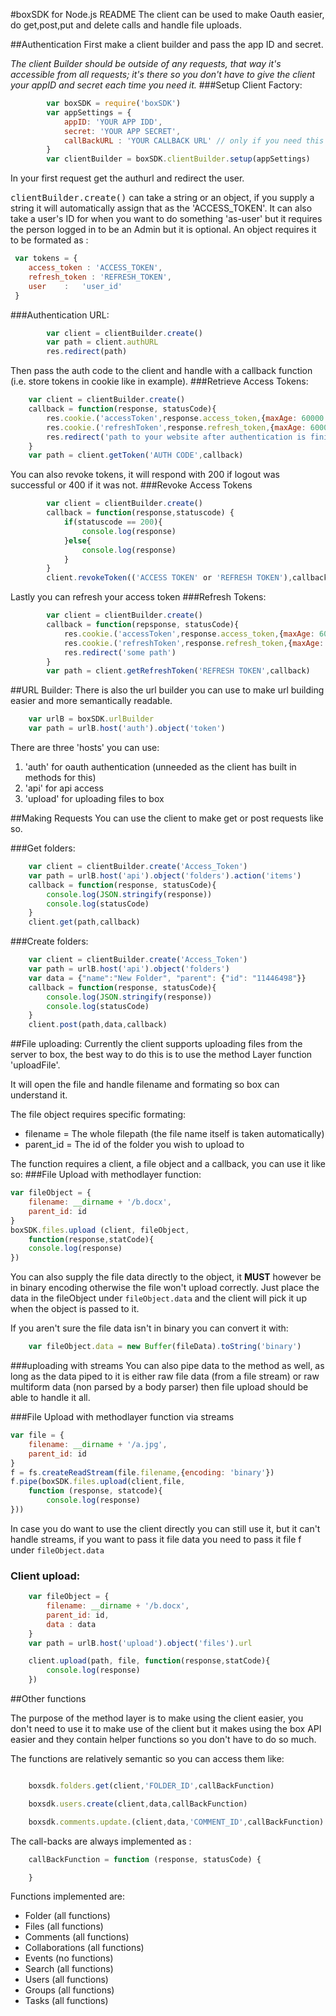 #boxSDK for Node.js README
The client can be used to make Oauth easier, do get,post,put and delete calls and handle file uploads.

##Authentication
First make a client builder and pass the app ID and secret.

<i>The client Builder should be outside of any requests, that way it's accessible from all requests; it's there so you don't have to give the client your appID and secret each time you need it.</i>
###Setup Client Factory:
```javascript
		var boxSDK = require('boxSDK')
		var appSettings = {
			appID: 'YOUR APP IDD',
			secret: 'YOUR APP SECRET',
			callBackURL : 'YOUR CALLBACK URL' // only if you need this
		}
		var clientBuilder = boxSDK.clientBuilder.setup(appSettings)
```

In your first request get the authurl and redirect the user.

<tt>clientBuilder.create()</tt> can take a string or an object, if you supply a string it will automatically assign that as the 'ACCESS_TOKEN'. It can also take a user's ID for when you want to do something 'as-user' but it requires the person logged in to be an Admin but it is optional. An object requires it to be formated as :

```javascript		
 var tokens = {
 	access_token : 'ACCESS_TOKEN',
 	refresh_token : 'REFRESH_TOKEN',
 	user    :   'user_id'
 }

```

###Authentication URL:
```javascript		
		var client = clientBuilder.create()
		var path = client.authURL
		res.redirect(path)
```

Then pass the auth code to the client and handle with a callback function (i.e. store tokens in cookie like in example).
###Retrieve Access Tokens:
```javascript
	var client = clientBuilder.create()
	callback = function(response, statusCode){
		res.cookie.('accessToken',response.access_token,{maxAge: 60000 * 59})
		res.cookie.('refreshToken',response.refresh_token,{maxAge: 60000 * 59})
		res.redirect('path to your website after authentication is finished')
	}
	var path = client.getToken('AUTH CODE',callback)
```

You can also revoke tokens, it will respond with 200 if logout was successful or 400 if it was not.
###Revoke Access Tokens
```javascript
		var client = clientBuilder.create()
		callback = function(response,statuscode) {
			if(statuscode == 200){
				console.log(response)
			}else{
				console.log(response)
			}
		}
		client.revokeToken(('ACCESS TOKEN' or 'REFRESH TOKEN'),callback)
```

Lastly you can refresh your access token 
###Refresh Tokens:	
```javascript
		var client = clientBuilder.create()
		callback = function(repsponse, statusCode){
			res.cookie.('accessToken',response.access_token,{maxAge: 60000 * 59})
			res.cookie.('refreshToken',response.refresh_token,{maxAge: 60000 * 59})
			res.redirect('some path')
		}
		var path = client.getRefreshToken('REFRESH TOKEN',callback) 
```


##URL Builder:
There is also the url builder you can use to make url building easier and more semantically readable.

```javascript
	var urlB = boxSDK.urlBuilder
	var path = urlB.host('auth').object('token')
```

There are three 'hosts' you can use:

1.	'auth' for oauth authentication (unneeded as the client has built in methods for this)
2.	'api' for api access
3.	'upload' for uploading files to box


##Making Requests
You can use the client to make get or post requests like so.

###Get folders:
```javascript
	var client = clientBuilder.create('Access_Token')
	var path = urlB.host('api').object('folders').action('items')
	callback = function(response, statusCode){
		console.log(JSON.stringify(response))
		console.log(statusCode)
	}
	client.get(path,callback)
```

###Create folders:
```javascript
	var client = clientBuilder.create('Access_Token')
	var path = urlB.host('api').object('folders')
	var data = {"name":"New Folder", "parent": {"id": "11446498"}}
	callback = function(response, statusCode){
		console.log(JSON.stringify(response))
		console.log(statusCode)
	}
	client.post(path,data,callback)
```

##File uploading:
Currently the client supports uploading files from the server to box, the best way to do this is to use the method Layer function 'uploadFile'.

It will open the file and handle filename and formating so box can understand it.

The file object requires specific formating:

- filename = The whole filepath (the file name itself is taken automatically)
- parent_id = The id of the folder you wish to upload to

The function requires a client, a file object and a callback, you can use it like so:
###File Upload with methodlayer function:
```javascript
var fileObject = {
	filename: __dirname + '/b.docx',
	parent_id: id
}
boxSDK.files.upload (client, fileObject, 
	function(response,statCode){
	console.log(response)
})
```

You can also supply the file data directly to the object, it <b>MUST</b> however be in binary encoding otherwise the file won't upload correctly.
Just place the data in the fileObject under  `fileObject.data` and the client will pick it up when the object is passed to it.

If you aren't sure the file data isn't in binary you can convert it with:
```javascript
	var fileObject.data = new Buffer(fileData).toString('binary')
```

###uploading with streams
You can also pipe data to the method as well, as long as the data piped to it is either raw file data (from a file stream) or raw multiform data (non parsed by a body parser) then file upload should be able to handle it all.

###File Upload with methodlayer function via streams
```javascript
var file = {
	filename: __dirname + '/a.jpg',
	parent_id: id
}
f = fs.createReadStream(file.filename,{encoding: 'binary'})
f.pipe(boxSDK.files.upload(client,file,
	function (response, statcode){
		console.log(response)
}))
```

In case you do want to use the client directly you can still use it, but it can't handle streams, if you want to pass it file data you need to pass it file f under `fileObject.data`
### Client upload:
```javascript
	var fileObject = {
		filename: __dirname + '/b.docx',
		parent_id: id,
		data : data
	}
	var path = urlB.host('upload').object('files').url

	client.upload(path, file, function(response,statCode){
		console.log(response)
	})
```

##Other functions

The purpose of the method layer is to make using the client easier, you don't need to use it to make use of the client but it makes using the box API easier and they contain helper functions so you don't have to do so much.

The functions are relatively semantic so you can access them like:
```javascript

	boxsdk.folders.get(client,'FOLDER_ID',callBackFunction)

	boxsdk.users.create(client,data,callBackFunction)

	boxsdk.comments.update.(client,data,'COMMENT_ID',callBackFunction)
```

The call-backs are always implemented as :
```javascript 
	callBackFunction = function (response, statusCode) {

	}
```


Functions implemented are:

- Folder (all functions)
- Files (all functions)
- Comments (all functions)
- Collaborations (all functions)
- Events (no functions)
- Search (all functions)
- Users (all functions)
- Groups (all functions)
- Tasks (all functions)

